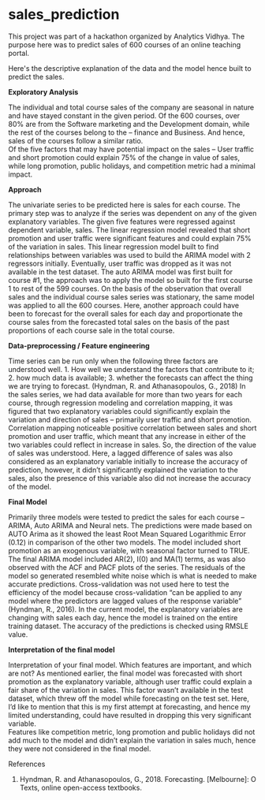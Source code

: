 # sales_prediction
This project was part of a hackathon organized by Analytics Vidhya. The purpose here was to predict sales of 600 courses 
of an online teaching portal.

Here's the descriptive explanation of the data and the model hence built to predict the sales.

<b>Exploratory Analysis</b>

The individual and total course sales of the company are seasonal in nature and have stayed constant in the given period. 
Of the 600 courses, over 80% are from the Software marketing and the Development domain, while the rest of the courses belong to the – finance and Business. And hence, sales of the courses follow a similar ratio.  
Of the five factors that may have potential impact on the sales – User traffic and short promotion could explain 75% of the change in value of sales, while long promotion, public holidays, and competition metric had a minimal impact.  

<b>Approach</b>

The univariate series to be predicted here is sales for each course. The primary step was to analyze if the series was dependent on any of the given explanatory variables. The given five features were regressed against dependent variable, sales. The linear regression model revealed that short promotion and user traffic were significant features and could explain 75% of the variation in sales. 
This linear regression model built to find relationships between variables was used to build the ARIMA model with 2 regressors initially. Eventually, user traffic was dropped as it was not available in the test dataset. 
The auto ARIMA model was first built for course #1, the approach was to apply the model so built for the first course 1 to rest of the 599 courses. On the basis of the observation that overall sales and the individual course sales series was stationary, the same model was applied to all the 600 courses. 
Here, another approach could have been to forecast for the overall sales for each day and proportionate the course sales from the forecasted total sales on the basis of the past proportions of each course sale in the total course.  

<b>Data-preprocessing / Feature engineering</b>

Time series can be run only when the following three factors are understood well. 1. How well we understand the factors that contribute to it; 2. how much data is available; 3. whether the forecasts can affect the thing we are trying to forecast. (Hyndman, R. and Athanasopoulos, G., 2018)
In the sales series, we had data available for more than two years for each course, through regression modeling and correlation mapping, it was figured that two explanatory variables could significantly explain the variation and direction of sales – primarily user traffic and short promotion. 
Correlation mapping noticeable positive correlation between sales and short promotion and user traffic, which meant that any increase in either of the two variables could reflect in increase in sales. So, the direction of the value of sales was understood.
Here, a lagged difference of sales was also considered as an explanatory variable initially to increase the accuracy of prediction, however, it didn’t significantly explained the variation to the sales, also the presence of this variable also did not increase the accuracy of the model.

<b>Final Model</b>

Primarily three models were tested to predict the sales for each course – ARIMA, Auto ARIMA and Neural nets. 
The predictions were made based on AUTO Arima as it showed the least Root Mean Squared Logarithmic Error (0.12) in comparison of the other two models. The model included short promotion as an exogenous variable, with seasonal factor turned to TRUE. The final ARIMA model included AR(2), I(0) and MA(1) terms, as was also observed with the ACF and PACF plots of the series. The residuals of the model so generated resembled white noise which is what is needed to make accurate predictions. 
Cross-validation was not used here to test the efficiency of the model because cross-validation “can be applied to any model where the predictors are lagged values of the response variable” (Hyndman, R., 2016). In the current model, the explanatory variables are changing with sales each day, hence the model is trained on the entire training dataset. 
The accuracy of the predictions is checked using RMSLE value. 

<b>Interpretation of the final model</b>

Interpretation of your final model. Which features are important, and which are not?
As mentioned earlier, the final model was forecasted with short promotion as the explanatory variable, although user traffic could explain a fair share of the variation in sales. This factor wasn’t available in the test dataset, which threw off the model while forecasting on the test set. Here, I’d like to mention that this is my first attempt at forecasting, and hence my limited understanding, could have resulted in dropping this very significant variable.  
Features like competition metric, long promotion and public holidays did not add much to the model and didn’t explain the variation in sales much, hence they were not considered in the final model. 

References 
1.	Hyndman, R. and Athanasopoulos, G., 2018. Forecasting. [Melbourne]: O Texts, online open-access textbooks.



